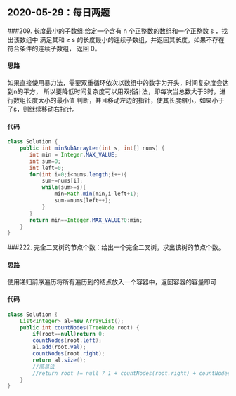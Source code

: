 ## 2020-05-29：每日两题

###209. 长度最小的子数组:给定一个含有 n 个正整数的数组和一个正整数 s ，找出该数组中
满足其和 ≥ s 的长度最小的连续子数组，并返回其长度。如果不存在符合条件的连续子数组，
返回 0。
#### 思路
如果直接使用暴力法，需要双重循环依次以数组中的数字为开头，时间复杂度会达到n的平方，
所以要降低时间复杂度可以用双指针法，即每次当总数大于S时，进行数组长度大小的最小值
判断，并且移动左边的指针，使其长度缩小，如果小于了s，则继续移动右指针。
#### 代码
```java
class Solution {
    public int minSubArrayLen(int s, int[] nums) {
       int min = Integer.MAX_VALUE;
       int sum=0;
       int left=0;
       for(int i=0;i<nums.length;i++){
           sum+=nums[i];
           while(sum>=s){
               min=Math.min(min,i-left+1);
               sum-=nums[left++];
           }
       }
       return min==Integer.MAX_VALUE?0:min;
    }
}
```

###222. 完全二叉树的节点个数：给出一个完全二叉树，求出该树的节点个数。
#### 思路
使用递归前序遍历将所有遍历到的结点放入一个容器中，返回容器的容量即可
#### 代码
```java
class Solution {
    List<Integer> al=new ArrayList();
    public int countNodes(TreeNode root) {
        if(root==null)return 0;
        countNodes(root.left);
        al.add(root.val);
        countNodes(root.right);
        return al.size();
        //简易法
        //return root != null ? 1 + countNodes(root.right) + countNodes(root.left) : 0;
    }
}
```



<details class="details-reset details-overlay details-overlay-dark" style="box-sizing: border-box; display: block;"><summary data-hotkey="l" aria-label="Jump to line" role="button" style="box-sizing: border-box; display: list-item; cursor: pointer; list-style: none;"></summary></details>

 